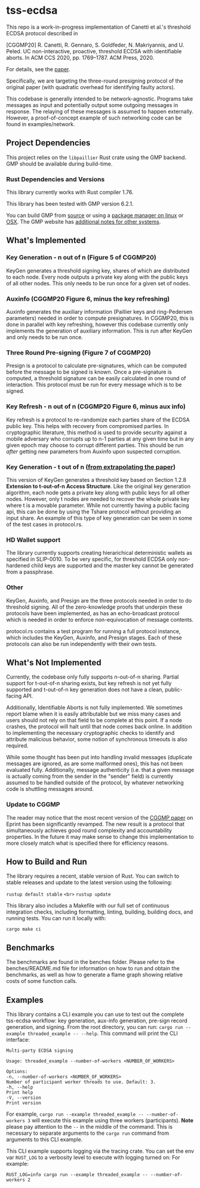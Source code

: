 # tss-ecdsa

This repo is a work-in-progress implementation of Canetti et al.'s threshold ECDSA protocol described in

[CGGMP20] R. Canetti, R. Gennaro, S. Goldfeder, N. Makriyannis, and U. Peled. UC non-interactive, proactive,  threshold ECDSA with identifiable aborts. In  ACM CCS 2020, pp. 1769–1787. ACM Press, 2020.

For details, see the [paper](https://eprint.iacr.org/archive/2021/060/1634824619.pdf).

Specifically, we are targeting the three-round presigning protocol of the original paper (with quadratic overhead for identifying faulty actors).

This codebase is generally intended to be network-agnostic. Programs take messages as input and potentially output some outgoing messages in response. The relaying of these messages is assumed to happen externally. However, a proof-of-concept example of such networking code can be found in examples/network.

## Project Dependencies
This project relies on the `libpaillier` Rust crate using the GMP backend. GMP should be available during build-time.  

### Rust Dependencies and Versions

This library currently works with Rust compiler 1.76.

This library has been tested with GMP version 6.2.1.

You can build GMP from [source](https://gmplib.org/manual/Installing-GMP) or using a [package manager on linux](http://www.mathemagix.org/www/mmdoc/doc/html/external/gmp.en.html) or [OSX](https://formulae.brew.sh/formula/gmp). The GMP website has [additional notes for other systems](https://gmplib.org/manual/Notes-for-Particular-Systems).


##  What's Implemented

### Key Generation - n out of n (Figure 5 of CGGMP20)

KeyGen generates a threshold signing key, shares of which are distributed to each node. Every node outputs a private key along with the public keys of all other nodes. This only needs to be run once for a given set of nodes. 

### Auxinfo (CGGMP20 Figure 6, minus the key refreshing)

Auxinfo generates the auxiliary information (Paillier keys and ring-Pedersen parameters) needed in order to compute presignatures. In CGGMP20, this is done in parallel with key refreshing, however this codebase currently only implements the generation of auxiliary information. This is run after KeyGen and only needs to be run once.

### Three Round Pre-signing (Figure 7 of CGGMP20)

Presign is a protocol to calculate pre-signatures, which can be computed before the message to be signed is known. Once a pre-signature is computed, a threshold signature can be easily calculated in one round of interaction. This protocol must be run for every message which is to be signed.

### Key Refresh - n out of n (CGGMP20 Figure 6, minus aux info)

Key refresh is a protocol to re-randomize each parties share of the ECDSA public key. This helps with recovery from compromised parties. In cryptographic literature, this method is used to provide security against a mobile adversary who corrupts up to n-1 parties at any given time but in any given epoch may choose to corrupt different parties. This should be run *after* getting new parameters from Auxinfo upon suspected corruption.

### Key Generation - t out of n ([from extrapolating the paper](ThresholdCGGMP.pdf))

This version of KeyGen generates a threshold key based on Section 1.2.8 **Extension to t-out-of-n Access Structure**. Like the original 
key generation algorithm, each node gets a private key along with public keys for all other nodes. However, only t nodes are needed to recover the whole private key where t is a movable parameter. While not currently having a public facing api, this can be done by 
using the Tshare protocol without providing an input share. An example of this type of key generation can be seen in some of the 
test cases in protocol.rs. 

### HD Wallet support 

The library currently supports creating hierarichical deterministic wallets as specified in SLIP-0010. To be very specific, for threshold ECDSA only non-hardened child keys are supported and the master key cannot be generated from a passphrase. 


### Other

KeyGen, Auxinfo, and Presign are the three protocols needed in order to do threshold signing. All of the zero-knowledge proofs that underpin these protocols have been implemented, as has an echo-broadcast protocol which is needed in order to enforce non-equivocation of message contents.

protocol.rs contains a test program for running a full protocol instance, which includes the KeyGen, Auxinfo, and Presign stages. Each of these protocols can also be run independently with their own tests.

## What's Not Implemented

Currently, the codebase only fully supports n-out-of-n sharing. Partial support for t-out-of-n sharing exists, but key refresh is not yet 
fully supported and t-out-of-n key generation does not have a clean, public-facing API. 

Additionally, Identifiable Aborts is not fully implemented.  We sometimes report blame when it is easily attributable but we miss many cases and users should not rely on that field to be complete at this point. If a node crashes, the protocol will halt until that node comes back online. In addition to implementing the necessary cryptographic checks to identify and attribute malicious behavior, some notion of synchronous timeouts is also required.

While some thought has been put into handling invalid messages (duplicate messages are ignored, as are some malformed ones), this has not been evaluated fully. Additionally, message authenticity (i.e. that a given message is actually coming from the sender in the "sender" field) is currently assumed to be handled outside of the protocol, by whatever networking code is shuttling messages around.

### Update to CGGMP 

The reader may notice that the most recent version of the [CGGMP paper](https://eprint.iacr.org/2021/060.pdf) on Eprint has been significantly revamped. The new result is a protocol that simultaneously achieves good round complexity and accountability properties.
In the future it may make sense to change this implementation to more closely match what is specified there for efficiency reasons. 

## How to Build and Run

The library requires a recent, stable version of Rust. You can switch to stable releases and update to the latest version using the following:

`rustup default stable` 
`<br>`
`rustup update`

This library also includes a Makefile with our full set of continuous integration checks, including formatting, linting, building, building docs, and running tests. You can run it locally with:

`cargo make ci`

## Benchmarks

The benchmarks are found in the benches folder. Please refer to the benches/README.md file for information on how to run and obtain the benchmarks, as well as how to generate a flame graph showing relative costs of some function calls.

## Examples

This library contains a CLI example you can use to test out the complete tss-ecdsa workflow: key generation, aux-info generation, pre-sign record generation, and signing.
From the root directory, you can run: `cargo run --example threaded_example -- --help`. This command will print the CLI interface:
```
Multi-party ECDSA signing

Usage: threaded_example --number-of-workers <NUMBER_OF_WORKERS>

Options:
-n, --number-of-workers <NUMBER_OF_WORKERS>
Number of participant worker threads to use. Default: 3.
-h, --help
Print help
-V, --version
Print version
```
For example, `cargo run --example threaded_example -- --number-of-workers 3` will execute this example using three workers (participants).
**Note** please pay attention to the `--` in the middle of the command. This is necessary to separate arguments to the `cargo run` command from arguments to this
CLI example.

This CLI example supports logging via the tracing crate. You can set the env var `RUST_LOG` to a verbosity level to execute with logging turned on:
For example:
```shell
RUST_LOG=info cargo run --example threaded_example -- --number-of-workers 2
```